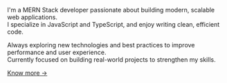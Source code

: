 I'm a MERN Stack developer passionate about building modern, scalable web applications.<br>
I specialize in JavaScript and TypeScript, and enjoy writing clean, efficient code.<br>

Always exploring new technologies and best practices to improve performance and user experience.<br>
Currently focused on building real-world projects to strengthen my skills.<br>

<a href="https://siddhantkanawade.vercel.app/" >
  Know more ->
</a>
